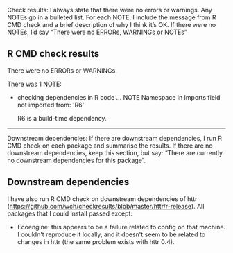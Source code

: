 Check results: I always state that there were no errors or warnings. Any NOTEs 
go in a bulleted list. For each NOTE, I include the message from R CMD check and
a brief description of why I think it’s OK. If there were no NOTEs, I’d say 
“There were no ERRORs, WARNINGs or NOTEs”

## R CMD check results
There were no ERRORs or WARNINGs. 

There was 1 NOTE:

* checking dependencies in R code ... NOTE
  Namespace in Imports field not imported from: 'R6'

  R6 is a build-time dependency.
 
-------------------------------------------------------------------------------- 

Downstream dependencies: If there are downstream dependencies, I run R CMD check
on each package and summarise the results. If there are no downstream 
dependencies, keep this section, but say: “There are currently no downstream 
dependencies for this package”.

## Downstream dependencies
I have also run R CMD check on downstream dependencies of httr 
(https://github.com/wch/checkresults/blob/master/httr/r-release). 
All packages that I could install passed except:

* Ecoengine: this appears to be a failure related to config on 
  that machine. I couldn't reproduce it locally, and it doesn't 
  seem to be related to changes in httr (the same problem exists 
  with httr 0.4).
